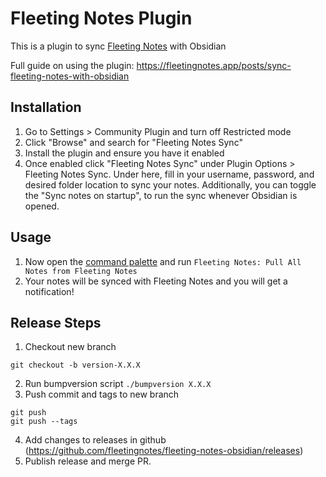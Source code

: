 # Fleeting Notes Plugin

This is a plugin to sync [Fleeting Notes](https://fleetingnotes.app/) with Obsidian

Full guide on using the plugin: https://fleetingnotes.app/posts/sync-fleeting-notes-with-obsidian

## Installation
1. Go to Settings > Community Plugin and turn off Restricted mode
2. Click "Browse" and search for "Fleeting Notes Sync"
3. Install the plugin and ensure you have it enabled
4. Once enabled click "Fleeting Notes Sync" under Plugin Options > Fleeting Notes Sync. Under here, fill in your username, password, and desired folder location to sync your notes. Additionally, you can toggle the "Sync notes on startup", to run the sync whenever Obsidian is opened.

## Usage
1. Now open the [command palette](https://help.obsidian.md/Plugins/Command+palette) and run `Fleeting Notes: Pull All Notes from Fleeting Notes`
2. Your notes will be synced with Fleeting Notes and you will get a notification!

## Release Steps
1. Checkout new branch
```
git checkout -b version-X.X.X
```
2. Run bumpversion script `./bumpversion X.X.X`
3. Push commit and tags to new branch
```
git push
git push --tags
```
4. Add changes to releases in github (https://github.com/fleetingnotes/fleeting-notes-obsidian/releases)
5. Publish release and merge PR.
